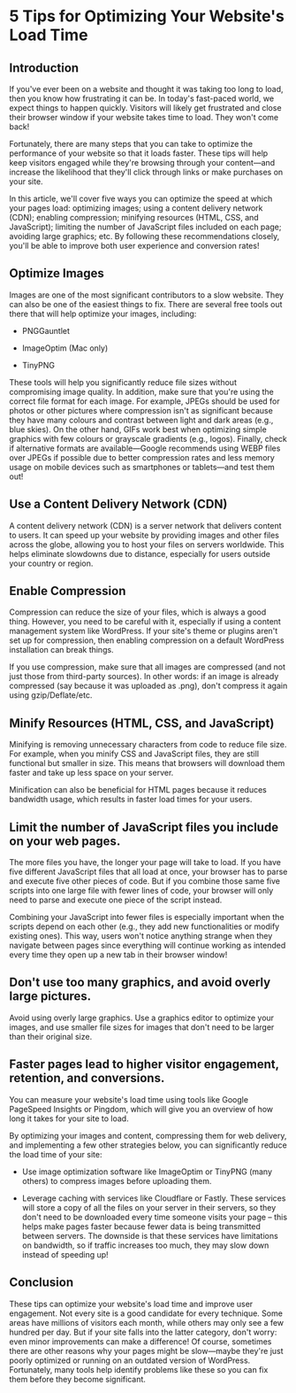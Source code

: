 # 5 Tips for Optimizing Your Website's Load Time

## Introduction

If you've ever been on a website and thought it was taking too long to load, then you know how frustrating it can be. In today's fast-paced world, we expect things to happen quickly. Visitors will likely get frustrated and close their browser window if your website takes time to load. They won't come back!

Fortunately, there are many steps that you can take to optimize the performance of your website so that it loads faster. These tips will help keep visitors engaged while they're browsing through your content—and increase the likelihood that they'll click through links or make purchases on your site.

In this article, we'll cover five ways you can optimize the speed at which your pages load: optimizing images; using a content delivery network (CDN); enabling compression; minifying resources (HTML, CSS, and JavaScript); limiting the number of JavaScript files included on each page; avoiding large graphics; etc. By following these recommendations closely, you'll be able to improve both user experience and conversion rates!

## Optimize Images

Images are one of the most significant contributors to a slow website. They can also be one of the easiest things to fix. There are several free tools out there that will help optimize your images, including:

* PNGGauntlet
    
* ImageOptim (Mac only)
    
* TinyPNG
    

These tools will help you significantly reduce file sizes without compromising image quality. In addition, make sure that you're using the correct file format for each image. For example, JPEGs should be used for photos or other pictures where compression isn't as significant because they have many colours and contrast between light and dark areas (e.g., blue skies). On the other hand, GIFs work best when optimizing simple graphics with few colours or grayscale gradients (e.g., logos). Finally, check if alternative formats are available—Google recommends using WEBP files over JPEGs if possible due to better compression rates and less memory usage on mobile devices such as smartphones or tablets—and test them out!

## Use a Content Delivery Network (CDN)

A content delivery network (CDN) is a server network that delivers content to users. It can speed up your website by providing images and other files across the globe, allowing you to host your files on servers worldwide. This helps eliminate slowdowns due to distance, especially for users outside your country or region.

## Enable Compression

Compression can reduce the size of your files, which is always a good thing. However, you need to be careful with it, especially if using a content management system like WordPress. If your site's theme or plugins aren't set up for compression, then enabling compression on a default WordPress installation can break things.

If you use compression, make sure that all images are compressed (and not just those from third-party sources). In other words: if an image is already compressed (say because it was uploaded as .png), don't compress it again using gzip/Deflate/etc.

## Minify Resources (HTML, CSS, and JavaScript)

Minifying is removing unnecessary characters from code to reduce file size. For example, when you minify CSS and JavaScript files, they are still functional but smaller in size. This means that browsers will download them faster and take up less space on your server.

Minification can also be beneficial for HTML pages because it reduces bandwidth usage, which results in faster load times for your users.

## Limit the number of JavaScript files you include on your web pages.

The more files you have, the longer your page will take to load. If you have five different JavaScript files that all load at once, your browser has to parse and execute five other pieces of code. But if you combine those same five scripts into one large file with fewer lines of code, your browser will only need to parse and execute one piece of the script instead.

Combining your JavaScript into fewer files is especially important when the scripts depend on each other (e.g., they add new functionalities or modify existing ones). This way, users won't notice anything strange when they navigate between pages since everything will continue working as intended every time they open up a new tab in their browser window!

## Don't use too many graphics, and avoid overly large pictures.

Avoid using overly large graphics. Use a graphics editor to optimize your images, and use smaller file sizes for images that don't need to be larger than their original size.

## Faster pages lead to higher visitor engagement, retention, and conversions.

You can measure your website's load time using tools like Google PageSpeed Insights or Pingdom, which will give you an overview of how long it takes for your site to load.

By optimizing your images and content, compressing them for web delivery, and implementing a few other strategies below, you can significantly reduce the load time of your site:

* Use image optimization software like ImageOptim or TinyPNG (many others) to compress images before uploading them.
    
* Leverage caching with services like Cloudflare or Fastly. These services will store a copy of all the files on your server in their servers, so they don't need to be downloaded every time someone visits your page – this helps make pages faster because fewer data is being transmitted between servers. The downside is that these services have limitations on bandwidth, so if traffic increases too much, they may slow down instead of speeding up!
    

## Conclusion

These tips can optimize your website's load time and improve user engagement. Not every site is a good candidate for every technique. Some areas have millions of visitors each month, while others may only see a few hundred per day. But if your site falls into the latter category, don't worry: even minor improvements can make a difference! Of course, sometimes there are other reasons why your pages might be slow—maybe they're just poorly optimized or running on an outdated version of WordPress. Fortunately, many tools help identify problems like these so you can fix them before they become significant.